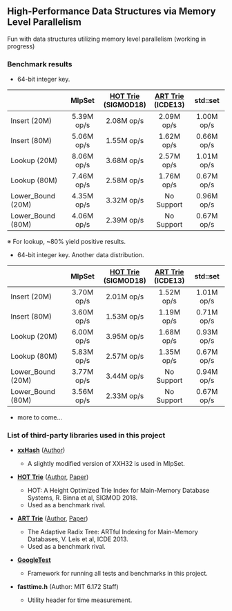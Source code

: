 ## High-Performance Data Structures via Memory Level Parallelism
Fun with data structures utilizing memory level parallelism (working in progress)

### Benchmark results

* 64-bit integer key. 

|                    |   MlpSet   | [HOT Trie](https://dbis-informatik.uibk.ac.at/sites/default/files/2018-06/hot-height-optimized.pdf)<br> (SIGMOD18) | [ART Trie](https://db.in.tum.de/~leis/papers/ART.pdf)<br> (ICDE13) |  std::set  |
|--------------------|:----------:|:-------------------:|:-----------------:|:----------:|
|    Insert (20M)    | 5.39M op/s |      2.08M op/s     |     2.09M op/s    | 1.00M op/s |
|    Insert (80M)    | 5.06M op/s |      1.55M op/s     |     1.62M op/s    | 0.66M op/s |
|    Lookup (20M)    | 8.06M op/s |      3.68M op/s     |     2.57M op/s    | 1.01M op/s |
|    Lookup (80M)    | 7.46M op/s |      2.58M op/s     |     1.76M op/s    | 0.67M op/s |
|  Lower_Bound (20M) | 4.35M op/s |      3.32M op/s     |     No Support    | 0.96M op/s |
|  Lower_Bound (80M) | 4.06M op/s |      2.39M op/s     |     No Support    | 0.67M op/s |

※ For lookup, ~80% yield positive results.

* 64-bit integer key. Another data distribution.

|                    |   MlpSet   | [HOT Trie](https://dbis-informatik.uibk.ac.at/sites/default/files/2018-06/hot-height-optimized.pdf)<br> (SIGMOD18) | [ART Trie](https://db.in.tum.de/~leis/papers/ART.pdf)<br> (ICDE13) |  std::set  |
|--------------------|:----------:|:-------------------:|:-----------------:|:----------:|
|    Insert (20M)    | 3.70M op/s |      2.01M op/s     |     1.52M op/s    | 1.01M op/s |
|    Insert (80M)    | 3.60M op/s |      1.53M op/s     |     1.19M op/s    | 0.71M op/s |
|    Lookup (20M)    | 6.00M op/s |      3.95M op/s     |     1.68M op/s    | 0.93M op/s |
|    Lookup (80M)    | 5.83M op/s |      2.57M op/s     |     1.35M op/s    | 0.67M op/s |
|  Lower_Bound (20M) | 3.77M op/s |      3.44M op/s     |     No Support    | 0.94M op/s |
|  Lower_Bound (80M) | 3.56M op/s |      2.33M op/s     |     No Support    | 0.67M op/s |

* more to come...

### List of third-party libraries used in this project

* [**xxHash**](https://github.com/Cyan4973/xxHash) ([Author](https://github.com/Cyan4973))
  * A slightly modified version of XXH32 is used in MlpSet.

* [**HOT Trie**](https://github.com/speedskater/hot) ([Author](https://github.com/speedskater), [Paper](https://dbis-informatik.uibk.ac.at/sites/default/files/2018-06/hot-height-optimized.pdf))
  * HOT: A Height Optimized Trie Index for Main-Memory Database Systems, R. Binna et al, SIGMOD 2018. 
  * Used as a benchmark rival.
  
* [**ART Trie**](https://github.com/armon/libart) ([Author](https://github.com/armon), [Paper](https://db.in.tum.de/~leis/papers/ART.pdf))
  * The Adaptive Radix Tree: ARTful Indexing for Main-Memory Databases, V. Leis et al, ICDE 2013.
  * Used as a benchmark rival.

* [**GoogleTest**](https://github.com/abseil/googletest)
  * Framework for running all tests and benchmarks in this project.
  
* **fasttime.h** (Author: MIT 6.172 Staff)
  * Utility header for time measurement.

